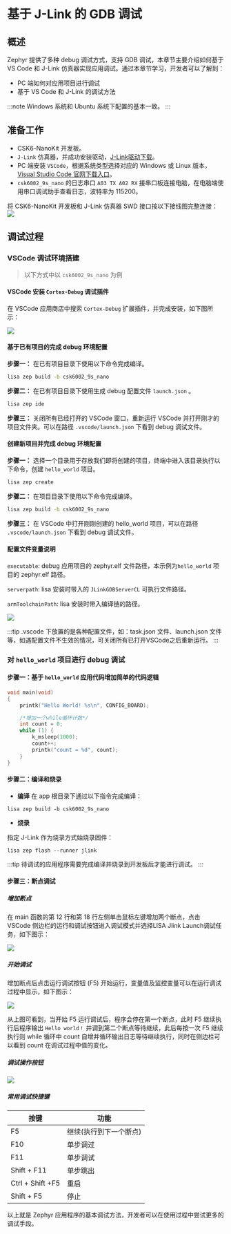 # 基于 J-Link 的 GDB 调试

## 概述

Zephyr 提供了多种 debug 调试方式，支持 GDB 调试，本章节主要介绍如何基于 VS Code 和 J-Link 仿真器实现应用调试。通过本章节学习，开发者可以了解到：
- PC 端如何对应用项目进行调试
- 基于 VS Code 和 J-Link 的调试方法

:::note
Windows 系统和 Ubuntu 系统下配置的基本一致。
:::

## 准备工作
- CSK6-NanoKit 开发板。
- `J-Link` 仿真器，并成功安装驱动，[J-Link驱动下载](https://iflyos-external.oss-cn-shanghai.aliyuncs.com/public/lsopen/zephyr/%E5%B7%A5%E5%85%B7/JLink_Windows_V630d.exe)。
- PC 端安装 `VSCode`，根据系统类型选择对应的 Windows 或 Linux 版本，[Visual Studio Code 官网下载入口](https://code.visualstudio.com/Download)。
- `csk6002_9s_nano` 的日志串口 `A03 TX A02 RX` 接串口板连接电脑，在电脑端使用串口调试助手查看日志，波特率为 115200。

将 CSK6-NanoKit 开发板和 J-Link 仿真器 SWD 接口按以下接线图完整连接：
![](./files/connect.png)

## 调试过程

### VSCode 调试环境搭建

> 以下方式中以 `csk6002_9s_nano` 为例

#### VSCode 安装 `Cortex-Debug` 调试插件
在 VSCode 应用商店中搜索 `Cortex-Debug` 扩展插件，并完成安装，如下图所示：

![](./files/venus-debug.png)


#### 基于已有项目的完成 debug 环境配置


**步骤一：** 在已有项目目录下使用以下命令完成编译。

```bash
lisa zep build -b csk6002_9s_nano
```

**步骤二：** 在已有项目目录下使用生成 debug 配置文件 `launch.json` 。

```bash
lisa zep ide
```

**步骤三：** 关闭所有已经打开的 VSCode 窗口，重新运行 VSCode 并打开刚才的项目文件夹。可以在路径 `.vscode/launch.json` 下看到 debug 调试文件。

#### 创建新项目并完成 debug 环境配置

**步骤一：** 选择一个目录用于存放我们即将创建的项目，终端中进入该目录执行以下命令，创建 `hello_world` 项目。

```bash
lisa zep create
```

**步骤二：** 在项目目录下使用以下命令完成编译。

```bash
lisa zep build -b csk6002_9s_nano
```

**步骤三：** 在 VSCode 中打开刚刚创建的 hello_world 项目，可以在路径 `.vscode/launch.json` 下看到 debug 调试文件。

#### 配置文件变量说明

`executable`: debug 应用项目的 zephyr.elf 文件路径，本示例为`hello_world` 项目的 zephyr.elf 路径。


`serverpath`: lisa 安装时带入的 `JLinkGDBServerCL` 可执行文件路径。


`armToolchainPath`: lisa 安装时带入编译链的路径。

![](./files/venus-debug_config.png)

:::tip
.vscode 下放置的是各种配置文件，如：task.json 文件、launch.json 文件等，如遇配置文件不生效的情况，可关闭所有已打开VSCode之后重新运行。
:::

### 对 `hello_world` 项目进行 debug 调试
#### 步骤一：基于 `hello_world` 应用代码增加简单的代码逻辑
```c
void main(void)
{
	printk("Hello World! %s\n", CONFIG_BOARD);

    /*增加一个while循环计数*/
    int count = 0;
	while (1) {
        k_msleep(1000);
        count++;
        printk("count = %d", count);
	}
}
```
#### 步骤二：编译和烧录  
- **编译**
在 app 根目录下通过以下指令完成编译：
```
lisa zep build -b csk6002_9s_nano
```
- **烧录**   

指定 J-Link 作为烧录方式始烧录固件：
```
lisa zep flash --runner jlink
```

:::tip
待调试的应用程序需要完成编译并烧录到开发板后才能进行调试。
:::

#### 步骤三：断点调试
##### 增加断点

在 main 函数的第 12 行和第 18 行左侧单击鼠标左键增加两个断点，点击 VSCode 侧边栏的运行和调试按钮进入调试模式并选择LISA Jlink Launch调试任务，如下图示：

![](./files/venus-debug_rundebug_Jlink.png)


##### 开始调试  
增加断点后点击运行调试按钮 (F5) 开始运行，变量值及监控变量可以在运行调试过程中显示，如下图示：

![](./files/venus-debug_rundebug02_Jlink.png)

从上图可看到，当开始 F5 运行调试后，程序会停在第一个断点，此时 F5 继续执行后程序输出 `Hello world！` 并调到第二个断点等待继续，此后每按一次 F5 继续执行则 while 循环中 count 自增并循环输出日志等待继续执行，同时在侧边栏可以看到 count 在调试过程中值的变化。

##### 调试操作按钮

![](./files/debug_but.png)

##### 常用调试快捷键

| 按键 | 功能 |
| --- | --- |
| F5 | 继续(执行到下一个断点) |
| F10 | 单步调过 |
| F11 | 单步调试 |
| Shift + F11 | 单步跳出 |
| Ctrl + Shift +F5 | 重启 |
| Shift + F5 | 停止 |

以上就是 Zephyr 应用程序的基本调试方法，开发者可以在使用过程中尝试更多的调试手段。




